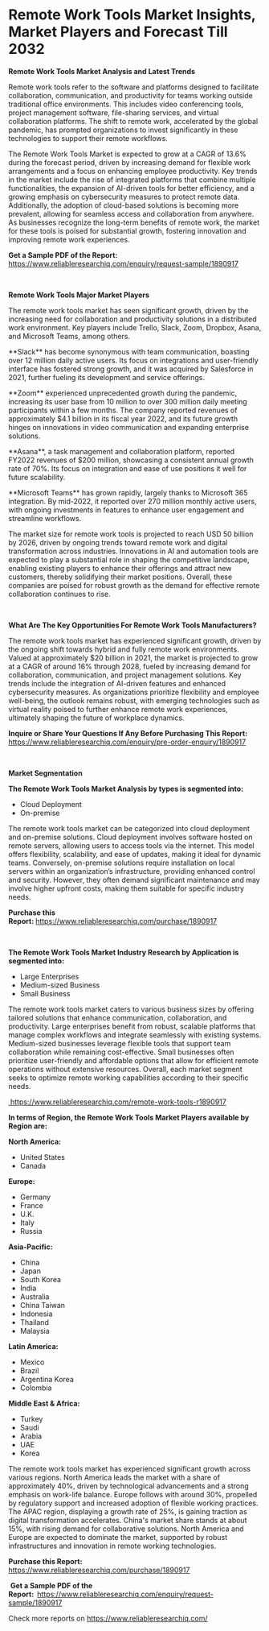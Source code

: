 <p><h1>Remote Work Tools Market Insights, Market Players and Forecast Till 2032</h1></p><p><strong>Remote Work Tools Market Analysis and Latest Trends</strong></p>
<p><p>Remote work tools refer to the software and platforms designed to facilitate collaboration, communication, and productivity for teams working outside traditional office environments. This includes video conferencing tools, project management software, file-sharing services, and virtual collaboration platforms. The shift to remote work, accelerated by the global pandemic, has prompted organizations to invest significantly in these technologies to support their remote workflows.</p><p>The Remote Work Tools Market is expected to grow at a CAGR of 13.6% during the forecast period, driven by increasing demand for flexible work arrangements and a focus on enhancing employee productivity. Key trends in the market include the rise of integrated platforms that combine multiple functionalities, the expansion of AI-driven tools for better efficiency, and a growing emphasis on cybersecurity measures to protect remote data. Additionally, the adoption of cloud-based solutions is becoming more prevalent, allowing for seamless access and collaboration from anywhere. As businesses recognize the long-term benefits of remote work, the market for these tools is poised for substantial growth, fostering innovation and improving remote work experiences.</p></p>
<p><strong>Get a Sample PDF of the Report:&nbsp;</strong> <a href="https://www.reliableresearchiq.com/enquiry/request-sample/1890917?utm_campaign=2732&utm_medium=2&utm_source=Github&utm_content=ia&utm_term=11032025&utm_id=remote-work-tools">https://www.reliableresearchiq.com/enquiry/request-sample/1890917</a></p>
<p>&nbsp;</p>
<p><strong>Remote Work Tools Major Market Players</strong></p>
<p><p>The remote work tools market has seen significant growth, driven by the increasing need for collaboration and productivity solutions in a distributed work environment. Key players include Trello, Slack, Zoom, Dropbox, Asana, and Microsoft Teams, among others. </p><p>**Slack** has become synonymous with team communication, boasting over 12 million daily active users. Its focus on integrations and user-friendly interface has fostered strong growth, and it was acquired by Salesforce in 2021, further fueling its development and service offerings.</p><p>**Zoom** experienced unprecedented growth during the pandemic, increasing its user base from 10 million to over 300 million daily meeting participants within a few months. The company reported revenues of approximately $4.1 billion in its fiscal year 2022, and its future growth hinges on innovations in video communication and expanding enterprise solutions.</p><p>**Asana**, a task management and collaboration platform, reported FY2022 revenues of $200 million, showcasing a consistent annual growth rate of 70%. Its focus on integration and ease of use positions it well for future scalability.</p><p>**Microsoft Teams** has grown rapidly, largely thanks to Microsoft 365 integration. By mid-2022, it reported over 270 million monthly active users, with ongoing investments in features to enhance user engagement and streamline workflows.</p><p>The market size for remote work tools is projected to reach USD 50 billion by 2026, driven by ongoing trends toward remote work and digital transformation across industries. Innovations in AI and automation tools are expected to play a substantial role in shaping the competitive landscape, enabling existing players to enhance their offerings and attract new customers, thereby solidifying their market positions. Overall, these companies are poised for robust growth as the demand for effective remote collaboration continues to rise.</p></p>
<p>&nbsp;</p>
<p><strong>What Are The Key Opportunities For Remote Work Tools Manufacturers?</strong></p>
<p><p>The remote work tools market has experienced significant growth, driven by the ongoing shift towards hybrid and fully remote work environments. Valued at approximately $20 billion in 2021, the market is projected to grow at a CAGR of around 16% through 2028, fueled by increasing demand for collaboration, communication, and project management solutions. Key trends include the integration of AI-driven features and enhanced cybersecurity measures. As organizations prioritize flexibility and employee well-being, the outlook remains robust, with emerging technologies such as virtual reality poised to further enhance remote work experiences, ultimately shaping the future of workplace dynamics.</p></p>
<p><strong>Inquire or Share Your Questions If Any Before Purchasing This Report:</strong> <a href="https://www.reliableresearchiq.com/enquiry/pre-order-enquiry/1890917?utm_campaign=2732&utm_medium=2&utm_source=Github&utm_content=ia&utm_term=11032025&utm_id=remote-work-tools">https://www.reliableresearchiq.com/enquiry/pre-order-enquiry/1890917</a></p>
<p>&nbsp;</p>
<p><strong>Market Segmentation</strong></p>
<p><strong>The Remote Work Tools Market Analysis by types is segmented into:</strong></p>
<p><ul><li>Cloud Deployment</li><li>On-premise</li></ul></p>
<p><p>The remote work tools market can be categorized into cloud deployment and on-premise solutions. Cloud deployment involves software hosted on remote servers, allowing users to access tools via the internet. This model offers flexibility, scalability, and ease of updates, making it ideal for dynamic teams. Conversely, on-premise solutions require installation on local servers within an organization’s infrastructure, providing enhanced control and security. However, they often demand significant maintenance and may involve higher upfront costs, making them suitable for specific industry needs.</p></p>
<p><strong>Purchase this Report:&nbsp;</strong><a href="https://www.reliableresearchiq.com/purchase/1890917?utm_campaign=2732&utm_medium=2&utm_source=Github&utm_content=ia&utm_term=11032025&utm_id=remote-work-tools">https://www.reliableresearchiq.com/purchase/1890917</a></p>
<p>&nbsp;</p>
<p><strong>The Remote Work Tools Market Industry Research by Application is segmented into:</strong></p>
<p><ul><li>Large Enterprises</li><li>Medium-sized Business</li><li>Small Business</li></ul></p>
<p><p>The remote work tools market caters to various business sizes by offering tailored solutions that enhance communication, collaboration, and productivity. Large enterprises benefit from robust, scalable platforms that manage complex workflows and integrate seamlessly with existing systems. Medium-sized businesses leverage flexible tools that support team collaboration while remaining cost-effective. Small businesses often prioritize user-friendly and affordable options that allow for efficient remote operations without extensive resources. Overall, each market segment seeks to optimize remote working capabilities according to their specific needs.</p></p>
<p><a href="https://www.reliableresearchiq.com/remote-work-tools-r1890917?utm_campaign=2732&utm_medium=2&utm_source=Github&utm_content=ia&utm_term=11032025&utm_id=remote-work-tools">&nbsp;https://www.reliableresearchiq.com/remote-work-tools-r1890917</a></p>
<p><strong>In terms of Region, the Remote Work Tools Market Players available by Region are:</strong></p>
<p>
    <p> <strong> North America: </strong>
        <ul>
            <li>United States</li>
            <li>Canada</li>
        </ul>
        </p> 
    <p> <strong> Europe: </strong>
        <ul>
            <li>Germany</li>
            <li>France</li>
            <li>U.K.</li>
            <li>Italy</li>
            <li>Russia</li>
        </ul>
        </p> 
    <p> <strong> Asia-Pacific: </strong>
        <ul>
            <li>China</li>
            <li>Japan</li>
            <li>South Korea</li>
            <li>India</li>
            <li>Australia</li>
            <li>China Taiwan</li>
            <li>Indonesia</li>
            <li>Thailand</li>
            <li>Malaysia</li>
        </ul>
        </p> 
    <p> <strong> Latin America: </strong>
        <ul>
            <li>Mexico</li>
            <li>Brazil</li>
            <li>Argentina Korea</li>
            <li>Colombia</li>
        </ul>
        </p> 
    <p> <strong> Middle East & Africa: </strong>
        <ul>
            <li>Turkey</li>
            <li>Saudi</li>
            <li>Arabia</li>
            <li>UAE</li>
            <li>Korea</li>
        </ul>
    </p>
    </p>
<p><p>The remote work tools market has experienced significant growth across various regions. North America leads the market with a share of approximately 40%, driven by technological advancements and a strong emphasis on work-life balance. Europe follows with around 30%, propelled by regulatory support and increased adoption of flexible working practices. The APAC region, displaying a growth rate of 25%, is gaining traction as digital transformation accelerates. China's market share stands at about 15%, with rising demand for collaborative solutions. North America and Europe are expected to dominate the market, supported by robust infrastructures and innovation in remote working technologies.</p></p>
<p><strong>Purchase this Report: </strong><a href="https://www.reliableresearchiq.com/purchase/1890917?utm_campaign=2732&utm_medium=2&utm_source=Github&utm_content=ia&utm_term=11032025&utm_id=remote-work-tools">https://www.reliableresearchiq.com/purchase/1890917</a></p>
<p>&nbsp;<strong>Get a Sample PDF of the Report:&nbsp;&nbsp;</strong><a href="https://www.reliableresearchiq.com/enquiry/request-sample/1890917?utm_campaign=2732&utm_medium=2&utm_source=Github&utm_content=ia&utm_term=11032025&utm_id=remote-work-tools">https://www.reliableresearchiq.com/enquiry/request-sample/1890917</a></p>
<p><strong></strong></p>
<p>Check more reports on <a href="https://www.reliableresearchiq.com/?utm_campaign=2732&utm_medium=2&utm_source=Github&utm_content=ia&utm_term=11032025&utm_id=remote-work-tools">https://www.reliableresearchiq.com/</a></p>